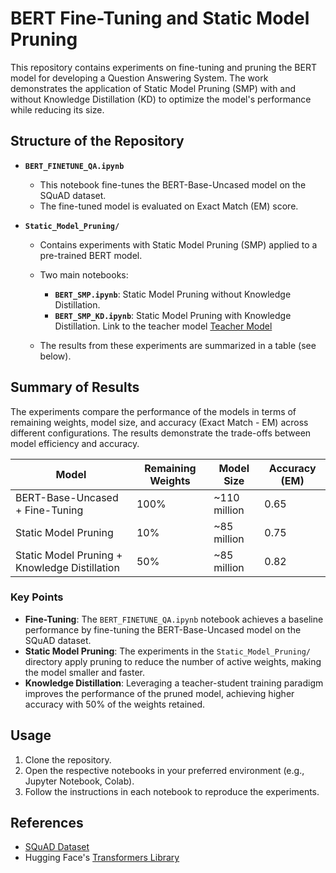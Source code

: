 # BERT Fine-Tuning and Static Model Pruning

This repository contains experiments on fine-tuning and pruning the BERT model for developing a Question Answering System. The work demonstrates the application of Static Model Pruning (SMP) with and without Knowledge Distillation (KD) to optimize the model's performance while reducing its size.

## Structure of the Repository

- **`BERT_FINETUNE_QA.ipynb`**
  - This notebook fine-tunes the BERT-Base-Uncased model on the SQuAD dataset.
  - The fine-tuned model is evaluated on Exact Match (EM) score.

- **`Static_Model_Pruning/`**
  - Contains experiments with Static Model Pruning (SMP) applied to a pre-trained BERT model.
  - Two main notebooks:
    - **`BERT_SMP.ipynb`**: Static Model Pruning without Knowledge Distillation.
    - **`BERT_SMP_KD.ipynb`**: Static Model Pruning with Knowledge Distillation. Link to the teacher model [Teacher Model](https://drive.google.com/file/d/15zLGpdTrBlChjc_lYBJu3tln-YS1dzTW/view)

  - The results from these experiments are summarized in a table (see below).

## Summary of Results

The experiments compare the performance of the models in terms of remaining weights, model size, and accuracy (Exact Match - EM) across different configurations. The results demonstrate the trade-offs between model efficiency and accuracy.

| **Model**                             | **Remaining Weights** | **Model Size**    | **Accuracy (EM)** |
|---------------------------------------|-----------------------|-------------------|--------------------|
| BERT-Base-Uncased + Fine-Tuning       | 100%                 | ~110 million      | 0.65              |
| Static Model Pruning                  | 10%                  | ~85 million       | 0.75              |
| Static Model Pruning + Knowledge Distillation | 50%          | ~85 million       | 0.82              |

### Key Points
- **Fine-Tuning**: The `BERT_FINETUNE_QA.ipynb` notebook achieves a baseline performance by fine-tuning the BERT-Base-Uncased model on the SQuAD dataset.
- **Static Model Pruning**: The experiments in the `Static_Model_Pruning/` directory apply pruning to reduce the number of active weights, making the model smaller and faster.
- **Knowledge Distillation**: Leveraging a teacher-student training paradigm improves the performance of the pruned model, achieving higher accuracy with 50% of the weights retained.

## Usage

1. Clone the repository.
2. Open the respective notebooks in your preferred environment (e.g., Jupyter Notebook, Colab).
3. Follow the instructions in each notebook to reproduce the experiments.

## References
- [SQuAD Dataset](https://rajpurkar.github.io/SQuAD-explorer/)
- Hugging Face's [Transformers Library](https://github.com/huggingface/transformers)


